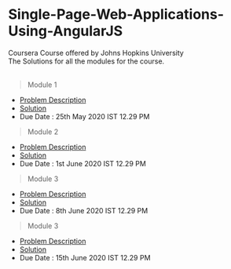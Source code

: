 # Single-Page-Web-Applications-Using-AngularJS
Coursera Course offered by Johns Hopkins University <br/>
The Solutions for all the modules for the course.<br />
<br/>
> Module 1
* [Problem Description](https://github.com/jhu-ep-coursera/fullstack-course5/blob/master/assignments/assignment1/Assignment-1.md)
* [Solution](https://atharva1701.github.io/Single-Page-Web-Applications-Using-AngularJS/module1-solution/)
* Due Date : 25th May 2020 IST 12.29 PM<br/>
> Module 2
* [Problem Description](https://github.com/jhu-ep-coursera/fullstack-course5/blob/master/assignments/assignment2/Assignment-2.md)
* [Solution](https://atharva1701.github.io/Single-Page-Web-Applications-Using-AngularJS/module2-solution/)
* Due Date : 1st June 2020 IST 12.29 PM
> Module 3
* [Problem Description](https://github.com/jhu-ep-coursera/fullstack-course5/blob/master/assignments/assignment3/Assignment-3.md)
* [Solution](https://atharva1701.github.io/Single-Page-Web-Applications-Using-AngularJS/module3-solution/)
* Due Date : 8th June 2020 IST 12.29 PM
> Module 3
* [Problem Description](https://github.com/jhu-ep-coursera/fullstack-course5/blob/master/assignments/assignment4/Assignment-4.md)
* [Solution](https://atharva1701.github.io/Single-Page-Web-Applications-Using-AngularJS/module4%20-solution/#!/)
* Due Date : 15th June 2020 IST 12.29 PM


